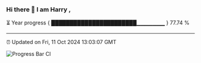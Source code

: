 ### Hi there 👋 I am Harry , 

⏳ Year progress { ███████████████████████▁▁▁▁▁▁▁ } 77.74 %

---

⏰ Updated on Fri, 11 Oct 2024 13:03:07 GMT

![Progress Bar CI](https://github.com/duykhang68/duykhang68/workflows/Progress%20Bar%20CI/badge.svg)
